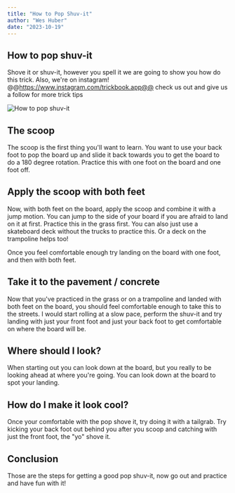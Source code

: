 ```yaml
---
title: "How to Pop Shuv-it"
author: "Wes Huber"
date: "2023-10-19"
---
```


## How to pop shuv-it

Shove it or shuv-it, however you spell it we are going to show you how do this trick. Also, we're on instagram! @@https://www.instagram.com/trickbook.app@@ check us out and give us a follow for more trick tips

![How to pop shuv-it](pop-shuv-it.png)

## The scoop

The scoop is the first thing you'll want to learn. You want to use your back foot to pop the board up and slide it back towards you to get the board to do a 180 degree rotation. Practice this with one foot on the board and one foot off.

## Apply the scoop with both feet

Now, with both feet on the board, apply the scoop and combine it with a jump motion. You can jump to the side of your board if you are afraid to land on it at first. Practice this in the grass first. You can also just use a skateboard deck without the trucks to practice this. Or a deck on the trampoline helps too!

Once you feel comfortable enough try landing on the board with one foot, and then with both feet.

## Take it to the pavement / concrete

Now that you've practiced in the grass or on a trampoline and landed with both feet on the board, you should feel comfortable enough to take this to the streets. I would start rolling at a slow pace, perform the shuv-it and try landing with just your front foot and just your back foot to get comfortable on where the board will be.

## Where should I look?

When starting out you can look down at the board, but you really to be looking ahead at where you're going. You can look down at the board to spot your landing.

## How do I make it look cool?

Once your comfortable with the pop shove it, try doing it with a tailgrab. Try kicking your back foot out behind you after you scoop and catching with just the front foot, the "yo" shove it.

## Conclusion

Those are the steps for getting a good pop shuv-it, now go out and practice and have fun with it!
